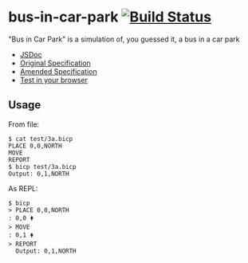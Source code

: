 # bus-in-car-park [![Build Status](https://travis-ci.org/aaronjameslang/bus-in-car-park.svg?branch=master)](https://travis-ci.org/aaronjameslang/bus-in-car-park)

"Bus in Car Park" is a simulation of, you guessed it, a bus in a car park

  - [JSDoc](//aaronjameslang.github.io/bus-in-car-park/extras/jsdoc)
  - [Original Specification](//aaronjameslang.github.io/bus-in-car-park/extras/specification.pdf)
  - [Amended  Specification](//aaronjameslang.github.io/bus-in-car-park/extras/specification.html)
  - [Test in your browser](//aaronjameslang.github.io/bus-in-car-park/extras/tests.html)

## Usage

From file:

    $ cat test/3a.bicp
    PLACE 0,0,NORTH
    MOVE
    REPORT
    $ bicp test/3a.bicp
    Output: 0,1,NORTH

As REPL:

    $ bicp
    > PLACE 0,0,NORTH
    : 0,0 🠝
    > MOVE
    : 0,1 🠝
    > REPORT
      Output: 0,1,NORTH

